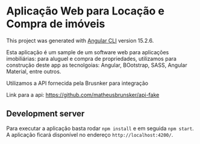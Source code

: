 # Aplicação Web para Locação e Compra de imóveis

This project was generated with [Angular CLI](https://github.com/angular/angular-cli) version 15.2.6.

Esta aplicação é um sample de um software web para aplicações imobiliárias: para aluguel e compra de propriedades, utilizamos para construção
deste app as tecnolgoias: Angular, BOotstrap, SASS, Angular Material, entre outros.

Utilizamos a API fornecida pela Brusnker para integração

Link para a api: https://github.com/matheusbrunsker/api-fake

## Development server

Para executar a aplicação basta rodar `npm install` e em seguida `npm start`. A aplicação ficará disponível no endereço `http://localhost:4200/`.

